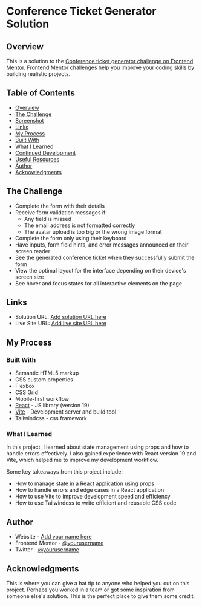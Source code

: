 **Conference Ticket Generator Solution**
=====================================

**Overview**
------------

This is a solution to the [Conference ticket generator challenge on Frontend Mentor](https://www.frontendmentor.io/challenges/conference-ticket-generator-oq5gFIU12w). Frontend Mentor challenges help you improve your coding skills by building realistic projects.

**Table of Contents**
--------------------

* [Overview](#overview)
* [The Challenge](#the-challenge)
* [Screenshot](#screenshot)
* [Links](#links)
* [My Process](#my-process)
* [Built With](#built-with)
* [What I Learned](#what-i-learned)
* [Continued Development](#continued-development)
* [Useful Resources](#useful-resources)
* [Author](#author)
* [Acknowledgments](#acknowledgments)

**The Challenge**
----------------

* Complete the form with their details
* Receive form validation messages if:
	+ Any field is missed
	+ The email address is not formatted correctly
	+ The avatar upload is too big or the wrong image format
* Complete the form only using their keyboard
* Have inputs, form field hints, and error messages announced on their screen reader
* See the generated conference ticket when they successfully submit the form
* View the optimal layout for the interface depending on their device's screen size
* See hover and focus states for all interactive elements on the page

**Links**
-------

* Solution URL: [Add solution URL here](https://your-solution-url.com)
* Live Site URL: [Add live site URL here](https://conference-ticket-generator-vite-re.vercel.app)

**My Process**
-------------

### Built With

* Semantic HTML5 markup
* CSS custom properties
* Flexbox
* CSS Grid
* Mobile-first workflow
* [React](https://reactjs.org/) - JS library (version 19)
* [Vite](https://vitejs.dev/) - Development server and build tool
* Tailwindcss - css framework

### What I Learned

In this project, I learned about state management using props and how to handle errors effectively. I also gained experience with React version 19 and Vite, which helped me to improve my development workflow.

Some key takeaways from this project include:

* How to manage state in a React application using props
* How to handle errors and edge cases in a React application
* How to use Vite to improve development speed and efficiency
* How to use Tailwindcss to write efficient and reusable CSS code


**Author**
--------

* Website - [Add your name here](https://www.your-site.com)
* Frontend Mentor - [@yourusername](https://www.frontendmentor.io/profile/yourusername)
* Twitter - [@yourusername](https://www.twitter.com/yourusername)

**Acknowledgments**
-----------------

This is where you can give a hat tip to anyone who helped you out on this project. Perhaps you worked in a team or got some inspiration from someone else's solution. This is the perfect place to give them some credit.
